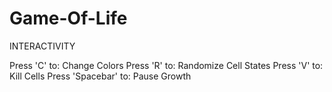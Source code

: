 # Game-Of-Life

INTERACTIVITY

Press 'C' to: Change Colors 
Press 'R' to: Randomize Cell States
Press 'V' to: Kill Cells
Press 'Spacebar' to: Pause Growth
